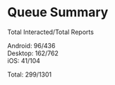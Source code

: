 # Queue Summary

Total Interacted/Total Reports

Android: 96/436  
Desktop: 162/762  
iOS: 41/104

Total: 299/1301
